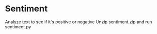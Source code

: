 # Sentiment
Analyze text to see if it's positive or negative
Unzip sentiment.zip and run sentiment.py
